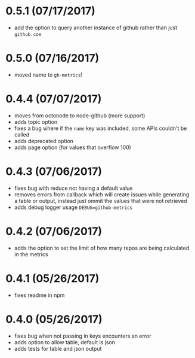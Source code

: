 # 0.5.1 (07/17/2017)

- add the option to query another instance of github rather than just `github.com`

# 0.5.0 (07/16/2017)

- moved name to `gh-metrics`!

# 0.4.4 (07/07/2017)

- moves from octonode to node-github (more support)
- adds topic option
- fixes a bug where if the `name` key was included, some APIs couldn't be called
- adds deprecated option
- adds page option (for values that overflow 100)

# 0.4.3 (07/06/2017)

- fixes bug with reduce not having a default value
- removes errors from callback which will create issues while generating a table or output, instead just ommit the values that were not retrieved
- adds debug logger usage `DEBUG=github-metrics`

# 0.4.2 (07/06/2017)

- adds the option to set the limit of how many repos are being calculated in the metrics

# 0.4.1 (05/26/2017)

- fixes readme in npm

# 0.4.0 (05/26/2017)

- fixes bug when not passing in keys encounters an error
- adds option to allow table, default is json
- adds tests for table and json output
